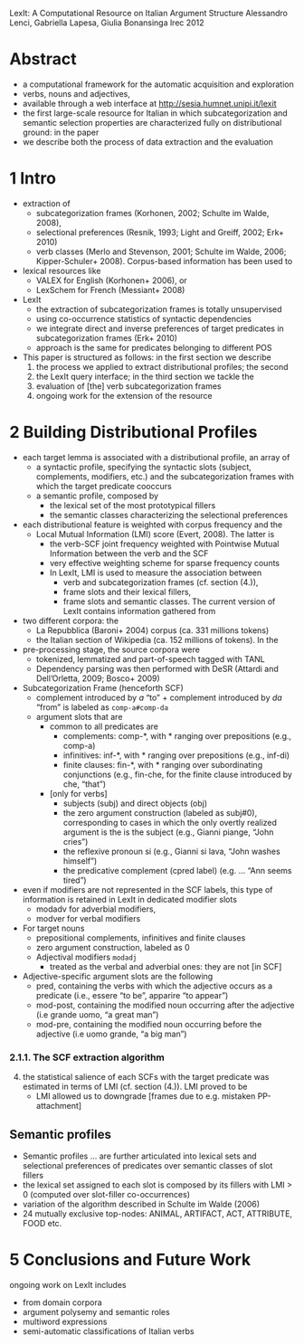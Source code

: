 LexIt: A Computational Resource on Italian Argument Structure
Alessandro Lenci, Gabriella Lapesa, Giulia Bonansinga
lrec 2012

# Abstract

* a computational framework for the automatic acquisition and exploration
* verbs, nouns and adjectives,
* available through a web interface at http://sesia.humnet.unipi.it/lexit
* the first large-scale resource for Italian in which
  subcategorization and semantic selection properties are
  characterized fully on distributional ground: in the paper
* we describe both the process of data extraction and the evaluation

# 1 Intro

* extraction of
  * subcategorization frames (Korhonen, 2002; Schulte im Walde, 2008),
  * selectional preferences
    (Resnik, 1993; Light and Greiff, 2002; Erk+ 2010)
  * verb classes (Merlo and Stevenson, 2001; Schulte im Walde, 2006;
    Kipper-Schuler+ 2008).  Corpus-based information has been used to
* lexical resources like
  * VALEX for English (Korhonen+ 2006), or
  * LexSchem for French (Messiant+ 2008)
* LexIt
  * the extraction of subcategorization frames is totally unsupervised
  * using co-occurrence statistics of syntactic dependencies
  * we integrate direct and inverse preferences of target predicates in
    subcategorization frames (Erk+ 2010)
  * approach is the same for predicates belonging to different POS
* This paper is structured as follows: in the first section we describe
  1. the process we applied to extract distributional profiles; the second
  2. the LexIt query interface; in the third section we tackle the
  3. evaluation of [the] verb subcategorization frames
  4. ongoing work for the extension of the resource

# 2 Building Distributional Profiles

* each target lemma is associated with a distributional profile, an array of
  * a syntactic profile, specifying the syntactic slots (subject,
    complements, modifiers, etc.) and the subcategorization frames with which
    the target predicate cooccurs
  * a semantic profile, composed by
    * the lexical set of the most prototypical fillers
    * the semantic classes characterizing the selectional preferences
* each distributional feature is weighted with corpus frequency and the
  * Local Mutual Information (LMI) score (Evert, 2008). The latter is
    * the verb-SCF joint frequency
      weighted with Pointwise Mutual Information between the verb and the SCF
    * very effective weighting scheme for sparse frequency counts
    * In LexIt, LMI is used to measure the association between
      * verb and subcategorization frames (cf.  section (4.)),
      * frame slots and their lexical fillers,
      * frame slots and semantic classes.  The current version of LexIt
        contains information gathered from
* two different corpora: the
  * La Repubblica (Baroni+ 2004) corpus (ca.  331 millions tokens)
  * the Italian section of Wikipedia (ca. 152 millions of tokens). In the
* pre-processing stage, the source corpora were
  * tokenized, lemmatized and part-of-speech tagged with TANL
  * Dependency parsing was then performed with DeSR
    (Attardi and Dell’Orletta, 2009; Bosco+ 2009)
* Subcategorization Frame (henceforth SCF)
  * complement introduced by _a_ “to” + complement introduced by _da_ “from” is
    labeled as `comp-a#comp-da`
  * argument slots that are
    * common to all predicates are
      * complements: comp-*, with * ranging over prepositions (e.g., comp-a)
      * infinitives: inf-*, with * ranging over prepositions (e.g., inf-di)
      * finite clauses: fin-*, with * ranging over subordinating conjunctions
        (e.g., fin-che, for the finite clause introduced by che, “that”)
    * [only for verbs]
      * subjects (subj) and direct objects (obj)
      * the zero argument construction (labeled as subj#0), corresponding to
        cases in which the only overtly realized argument is the is the
        subject (e.g., Gianni piange, “John cries”)
      * the reflexive pronoun si (e.g., Gianni si lava, “John washes himself”)
      * the predicative complement (cpred label) (e.g. ...  “Ann seems tired”)
* even if modifiers are not represented in the SCF labels, this type of
  information is retained in LexIt in dedicated modifier slots
  * modadv for adverbial modifiers,
  * modver for verbal modifiers
* For target nouns
  * prepositional complements, infinitives and finite clauses
  * zero argument construction, labeled as 0
  * Adjectival modifiers `modadj`
    * treated as the verbal and adverbial ones: they are not [in SCF]
* Adjective-specific argument slots are the following
  * pred, containing the verbs with which the adjective occurs as a predicate
    (i.e., essere “to be”, apparire “to appear”)
  * mod-post, containing the modified noun occurring after the adjective
    (i.e grande uomo, “a great man”)
  * mod-pre, containing the modified noun occurring before the adjective
    (i.e uomo grande, “a big man”)

### 2.1.1. The SCF extraction algorithm

4. the statistical salience of each SCFs with the target predicate was
   estimated in terms of LMI (cf. section (4.)). LMI proved to be
   * LMI allowed us to downgrade [frames due to e.g. mistaken PP-attachment]

## Semantic profiles

* Semantic profiles ... are further articulated into lexical sets and
  selectional preferences of predicates over semantic classes of slot fillers
* the lexical set assigned to each slot is composed by its fillers with LMI > 0
  (computed over slot-filler co-occurrences)
* variation of the algorithm described in Schulte im Walde (2006)
* 24 mutually exclusive top-nodes: ANIMAL, ARTIFACT, ACT, ATTRIBUTE, FOOD etc.

# 5 Conclusions and Future Work

ongoing work on LexIt includes
* from domain corpora
* argument polysemy and semantic roles
* multiword expressions
* semi-automatic classifications of Italian verbs
